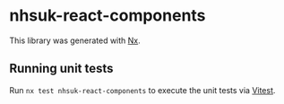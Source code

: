 # nhsuk-react-components

This library was generated with [Nx](https://nx.dev).

## Running unit tests

Run `nx test nhsuk-react-components` to execute the unit tests via [Vitest](https://vitest.dev/).
